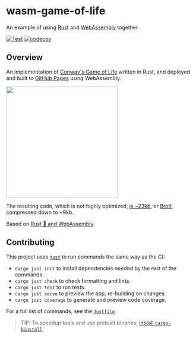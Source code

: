 # wasm-game-of-life

An example of using [Rust][] and [WebAssembly][] together.

[rust]: https://www.rust-lang.org/
[webassembly]: https://webassembly.org/

[![Test](https://github.com/matanlurey/wasm-game-of-life/actions/workflows/test.yml/badge.svg)](https://github.com/matanlurey/wasm-game-of-life/actions/workflows/test.yml)
[![codecov](https://codecov.io/gh/matanlurey/wasm-game-of-life/graph/badge.svg?token=K8rfvGXk1I)](https://codecov.io/gh/matanlurey/wasm-game-of-life)

## Overview

An implementation of [Conway's Game of Life][] written in Rust, and deployed
and built to [GitHub Pages] using
WebAssembly.

<img src="https://github.com/user-attachments/assets/3d7e5537-beff-48e9-a95b-f1be542e2ee9" width="300" />

[conway's game of life]: https://en.wikipedia.org/wiki/Conway%27s_Game_of_Life

[github pages]: https://matanlurey.github.io/wasm-game-of-life

The resulting code, which is not highly optimized, [is ~23kb][dl], or [Brotli][]
compressed down to ~9kb.

[dl]: https://matanlurey.github.io/wasm-game-of-life/pkg/wasm_game_of_life_bg.wasm
[brotli]: https://en.wikipedia.org/wiki/Brotli

Based on [Rust 🦀 and WebAssembly][book].

[book]: https://rustwasm.github.io/docs/book/introduction.html

## Contributing

This project uses [`just`][] to run commands the same way as the CI:

- `cargo just init` to install dependencies needed by the rest of the commands.
- `cargo just check` to check formatting and lints.
- `cargo just test` to run tests.
- `cargo just serve` to preview the app, re-building on changes.
- `cargo just coverage` to generate and preview code coverage.

[`just`]: https://crates.io/crates/just

For a full list of commands, see the [`Justfile`](./Justfile).

> TIP: To speedup tools and use prebuilt binaries, [install `cargo-binstall`][].

[install `cargo-binstall`]: https://github.com/cargo-bins/cargo-binstall
